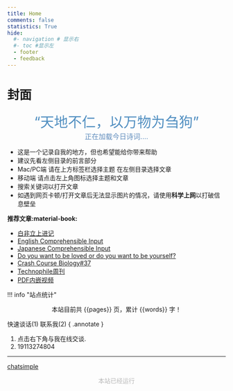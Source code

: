 ```yaml
---
title: Home
comments: false
statistics: True
hide:
  #- navigation # 显示右
  #- toc #显示左
  - footer
  - feedback
---
```

# 封面

<!-- <center><font  color= #518FC1 size=6>“天地不仁，以万物为刍狗”</font></center> -->
<center><font  color= #518FC1 size=6 class="ml3">“天地不仁，以万物为刍狗”</font></center>
<script src="https://cdnjs.cloudflare.com/ajax/libs/animejs/2.0.2/anime.min.js"></script>


<center>
<font  color= #608DBD size=3>
<span id="jinrishici-sentence">正在加载今日诗词....</span>
<script src="https://sdk.jinrishici.com/v2/browser/jinrishici.js" charset="utf-8"></script>
</font>
</center>

<!-- <center>
<font  color= #608DBD size=3>
<span id="hitokoto-sentence">正在加载一言....</span>
<script src="https://v1.hitokoto.cn"></script>
</font>
</center> -->

<!-- <center>
<font  color= #608DBD size=3>
<p id="hitokoto">
  <a href="#" id="hitokoto_text" target="_blank"></a>
</p>
<script>
  fetch('https://v1.hitokoto.cn')
    .then(response => response.json())
    .then(data => {
      const hitokoto = document.querySelector('#hitokoto_text')
      hitokoto.href = `https://hitokoto.cn/?uuid=${data.uuid}`
      hitokoto.innerText = data.hitokoto
    })
    .catch(console.error)
</script>
</font>
</center> -->


<div id="rcorners2" >
  <div id="rcorners1">
    <!-- <i class="fa fa-calendar" style="font-size:100"></i> -->
    <body>
      <font color="#4351AF">
        <p class="p1"></p>
<script defer>
    //格式：2020年04月12日 10:20:00 星期二
    function format(newDate) {
        var day = newDate.getDay();
        var y = newDate.getFullYear();
        var m =
            newDate.getMonth() + 1 < 10
                ? "0" + (newDate.getMonth() + 1)
                : newDate.getMonth() + 1;
        var d =
            newDate.getDate() < 10 ? "0" + newDate.getDate() : newDate.getDate();
        var h =
            newDate.getHours() < 10 ? "0" + newDate.getHours() : newDate.getHours();
        var min =
            newDate.getMinutes() < 10
                ? "0" + newDate.getMinutes()
                : newDate.getMinutes();
        var s =
            newDate.getSeconds() < 10
                ? "0" + newDate.getSeconds()
                : newDate.getSeconds();
        var dict = {
            1: "一",
            2: "二",
            3: "三",
            4: "四",
            5: "五",
            6: "六",
            0: "天",
        };
        //var week=["日","一","二","三","四","五","六"]
        return (
            y +
            "年" +
            m +
            "月" +
            d +
            "日" +
            " " +
            h +
            ":" +
            min +
            ":" +
            s +
            " 星期" +
            dict[day]
        );
    }
    var timerId = setInterval(function () {
        var newDate = new Date();
        var p1 = document.querySelector(".p1");
        if (p1) {
            p1.textContent = format(newDate);
        }
    }, 1000);
</script>
      </font>
    </body>
    <!-- <b><span id="time"></span></b> -->
  </div>
  <ul>
  	<li>这是一个记录自我的地方，但也希望能给你带来帮助</li>
    <li>建议先看左侧目录的前言部分</li>
    <li>Mac/PC端 请在上方标签栏选择主题 在左侧目录选择文章</li>
    <li>移动端 请点击左上角图标选择主题和文章</li>
    <li>搜索关键词以打开文章</li>
    <li>
      如遇到网页卡顿/打开文章后无法显示图片的情况，请使用<strong>科学上网</strong>以打破信息壁垒
    </li>
  </ul>
</div> 

<strong>推荐文章:material-book:</strong> <br>
  - [白非立上进记](Dream/ToOldDaysMyself/Vain.md) <br>
  - [English Comprehensible Input](Dream/Languages/English.md) <br>
  - [Japanese Comprehensible Input](Dream/Languages/Japanese.md) <br>
  - [Do you want to be loved or do you want to be yourself?](Dream/Notes/CrashCourse/Psychology/SisyphusDoYouWantToBeLoved.md)<br>
  - [Crash Course Biology#37](Dream/Notes/CrashCourse/Biology/Biology37.md) <br>
  - [Technophile周刊](Weekly/Weeklyindex.md) <br>
  - [PDF内嵌视频](Tech/ToolsWebsites/PDFInsertVideo.md) <br>

!!! info "站点统计"
    <center>
    本站目前共 {{pages}} 页，累计 {{words}} 字！
    </center>

快速谈话(1) 联系我(2)
{ .annotate }

1. 点击右下角与我在线交谈.
2. 19113274804
***





[^Dao]:上善若水。水善利万物而不争，处众人之所恶，故几於道。居善地，心善渊，与善仁，言善信，正善治，事善能，动善时。夫唯不争，故无尤。
<!--出自《道德经》第八章 -->
[^Philosophy]:认识你自己 | γνῶθι σεαυτόν
<!--相传是刻在德尔斐的阿波罗神庙的三句箴言之一-->
[^Self]: 人生就是一条通向自我之路，不断尝试，辨明迷途。从来没有人能够成为完全、彻底的自我，尽管如此，每个人都仍然在努力尝试，或懵懂无知，或灵台清明，个个尽其所能。
<!--出自《德米安：彷徨少年时》-黑塞 -->

<head>
<!-- Google tag (gtag.js) -->
<script async src="https://www.googletagmanager.com/gtag/js?id=G-29HZMNR0KG"></script>
<script>
  window.dataLayer = window.dataLayer || [];
  function gtag(){dataLayer.push(arguments);}
  gtag('js', new Date());

  gtag('config', 'G-29HZMNR0KG');
</script>


<!-- Start of Howxm client code snippet -->
<script>
function _howxm(){_howxmQueue.push(arguments)}
window._howxmQueue=window._howxmQueue||[];
_howxm('setAppID','14429fca-cac1-4551-a472-b046a96ebb75');
(function(){var scriptId='howxm_script';
if(!document.getElementById(scriptId)){
var e=document.createElement('script'),
t=document.getElementsByTagName('script')[0];
e.setAttribute('id',scriptId);
e.type='text/javascript';e.async=!0;
e.src='https://static.howxm.com/sdk.js';
t.parentNode.insertBefore(e,t)}})();
</script>
<!-- End of Howxm client code snippet -->

<chat-bot platform_id="62ef4cd3-9013-410d-bfd0-3e415cd260c6" user_id="fbae907b-5d9f-4ef2-b346-f16e9d6c777d" chatbot_id="e75d6789-9950-40ef-ba1f-19dcde7a8c56"><a href="https://www.chatsimple.ai/?utm_source=widget&utm_medium=referral">chatsimple</a></chat-bot><script src="https://cdn.chatsimple.ai/chat-bot-loader.js" defer></script>
</head>

<!-- :material-information-outline:{ title="本站访问量" }本站访问量：<script async src="//finicounter.eu.org/finicounter.js"></script>
<span id="finicount_views"></span> -->

<head>
<script charset="UTF-8" id="LA_COLLECT" src="//sdk.51.la/js-sdk-pro.min.js"></script>
<script>LA.init({id:"3HOcxvgwJJmkuGUi",ck:"3HOcxvgwJJmkuGUi"})</script>
</head>



   <body>
        <font color="#B9B9B9">
        <p style="text-align: center; ">
                <span>本站已经运行</span>
                <span id='box1'></span>
    </p>
      <div id="box1"></div>
      <script>
        function timingTime(){
          let start = '2024-03-31 00:00:00'
          let startTime = new Date(start).getTime()
          let currentTime = new Date().getTime()
          let difference = currentTime - startTime
          let m =  Math.floor(difference / (1000))
          let mm = m % 60  // 秒
          let f = Math.floor(m / 60)
          let ff = f % 60 // 分钟
          let s = Math.floor(f/ 60) // 小时
          let ss = s % 24
          let day = Math.floor(s  / 24 ) // 天数
          return day + "天" + ss + "时" + ff + "分" + mm +'秒'
        }
        setInterval(()=>{
          document.getElementById('box1').innerHTML = timingTime()
        },1000)
      </script>
      </font>
    </body>


<head>
<script defer src="https://analytics.us.umami.is/script.js" data-website-id="dae37494-1db6-408a-afdd-1868e1a7d41a"></script>
</head>
